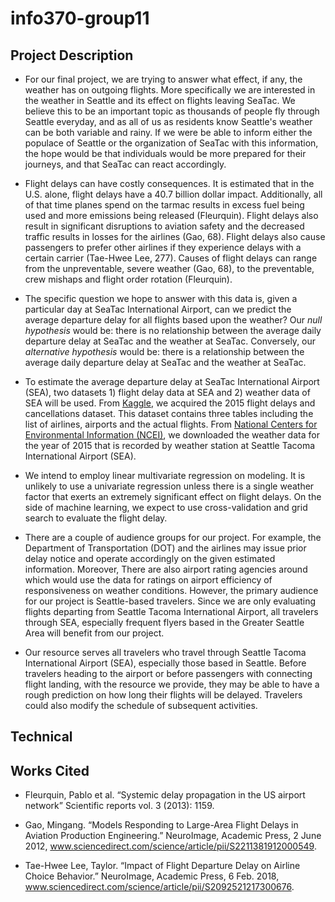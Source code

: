 # info370-group11

## Project Description

- For our final project, we are trying to answer what effect, if any, the weather has on outgoing flights. More specifically we are interested in the weather in Seattle and its effect on flights leaving SeaTac. We believe this to be an important topic as thousands of people fly through Seattle everyday, and as all of us as residents know Seattle's weather can be both variable and rainy. If we were be able to inform either the populace of Seattle or the organization of SeaTac with this information, the hope would be that individuals would be more prepared for their journeys, and that SeaTac can react accordingly.

- Flight delays can have costly consequences. It is estimated that in the U.S. alone, flight delays have a 40.7 billion dollar impact. Additionally, all of that time planes spend on the tarmac results in excess fuel being used and more emissions being released (Fleurquin). Flight delays also result in significant disruptions to aviation safety and the decreased traffic results in losses for the airlines (Gao, 68). Flight delays also cause passengers to prefer other airlines if they experience delays with a certain carrier (Tae-Hwee Lee, 277). Causes of flight delays can range from the unpreventable, severe weather (Gao, 68), to the preventable, crew mishaps and flight order rotation (Fleurquin).

- The specific question we hope to answer with this data is, given a particular day at SeaTac International Airport, can we predict the average departure delay for all flights based upon the weather? Our _null hypothesis_ would be: there is no relationship between the average daily departure delay at SeaTac and the weather at SeaTac. Conversely, our _alternative hypothesis_ would be: there is a relationship between the average daily departure delay at SeaTac and the weather at SeaTac.

- To estimate the average departure delay at SeaTac International Airport (SEA), two datasets 1) flight delay data at SEA and 2) weather data of SEA will be used. From [Kaggle](https://www.kaggle.com/fabiendaniel/predicting-flight-delays-tutorial/data), we acquired the 2015 flight delays and cancellations dataset. This dataset contains three tables including the list of airlines, airports and the actual flights. From [National Centers for Environmental Information (NCEI)](https://www.ncdc.noaa.gov/), we downloaded the weather data for the year of 2015 that is recorded by weather station at Seattle Tacoma International Airport (SEA).  

- We intend to employ linear multivariate regression on modeling. It is unlikely to use a univariate regression unless there is a single weather factor that exerts an extremely significant effect on flight delays. On the side of machine learning, we expect to use cross-validation and grid search to evaluate the flight delay.  

- There are a couple of audience groups for our project. For example, the Department of Transportation (DOT) and the airlines may issue prior delay notice and operate accordingly on the given estimated information. Moreover, There are also airport rating agencies around which would use the data for ratings on airport efficiency of responsiveness on weather conditions. However, the primary audience for our project is Seattle-based travelers. Since we are only evaluating flights departing from Seattle Tacoma International Airport, all travelers through SEA, especially frequent flyers based in the Greater Seattle Area will benefit from our project.  

- Our resource serves all travelers who travel through Seattle Tacoma International Airport (SEA), especially those based in Seattle. Before travelers heading to the airport or before passengers with connecting flight landing, with the resource we provide, they may be able to have a rough prediction on how long their flights will be delayed. Travelers could also modify the schedule of subsequent activities.  

## Technical

## Works Cited

- Fleurquin, Pablo et al. “Systemic delay propagation in the US airport network” Scientific reports
    vol. 3 (2013): 1159.

- Gao, Mingang. “Models Responding to Large-Area Flight Delays in Aviation Production Engineering.”
    NeuroImage, Academic Press, 2 June 2012, www.sciencedirect.com/science/article/pii/S2211381912000549.

- Tae-Hwee Lee, Taylor. “Impact of Flight Departure Delay on Airline Choice Behavior.” NeuroImage,
    Academic Press, 6 Feb. 2018, www.sciencedirect.com/science/article/pii/S2092521217300676.
